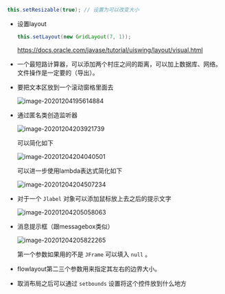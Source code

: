 ```java
this.setResizable(true); // 设置为可以改变大小
```

+ 设置layout

  ```java
  this.setLayout(new GridLayout(7, 1));
  ```

  https://docs.oracle.com/javase/tutorial/uiswing/layout/visual.html

+ 一个最短路计算器，可以添加两个村庄之间的距离，可以加上数据库、网络。文件操作是一定要的（导出）。

+ 要把文本区放到一个滚动窗格里面去

  ![image-20201204195614884](https://cdn.jsdelivr.net/gh/smallzhong/picgo-pic-bed/image-20201204195614884.png)

+ 通过匿名类创造监听器

  ![image-20201204203921739](https://cdn.jsdelivr.net/gh/smallzhong/picgo-pic-bed/image-20201204203921739.png)

  可以简化如下

  ![image-20201204204040501](https://cdn.jsdelivr.net/gh/smallzhong/picgo-pic-bed/image-20201204204040501.png)

  可以进一步使用lambda表达式简化如下

  ![image-20201204204507234](https://cdn.jsdelivr.net/gh/smallzhong/picgo-pic-bed/image-20201204204507234.png)

+ 对于一个 `Jlabel` 对象可以添加鼠标放上去之后的提示文字

  ![image-20201204205058063](https://cdn.jsdelivr.net/gh/smallzhong/picgo-pic-bed/image-20201204205058063.png)

+ 消息提示框（跟messagebox类似）

  ![image-20201204205822265](https://cdn.jsdelivr.net/gh/smallzhong/picgo-pic-bed/image-20201204205822265.png)

  第一个参数如果用的不是 `JFrame` 可以填入 `null` 。	

  

+ flowlayout第二三个参数用来指定其左右的边界大小。

+ 取消布局之后可以通过 `setbounds` 设置将这个控件放到什么地方

  